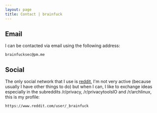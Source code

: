 ```yaml
---
layout: page
title: Contact | brainfuck
---
```



## Email

I can be contacted via email using the following address:

`brainfucksec@pm.me`


## Social

The only social network that I use is [reddit](https://www.reddit.com), I'm not very active (because usually I have other things to do) but when I can, I like to exchange ideas especially in the subreddits /r/privacy, /r/privacytoolsIO and /r/archlinux, this is my profile:

`https://www.reddit.com/user/_brainfuck`

